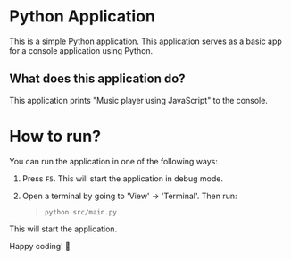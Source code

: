 Python Application
======================
This is a simple Python application. This application serves as a basic app for a console application using Python.

What does this application do?
-------------------------------
This application prints "Music player using JavaScript" to the console.

# How to run?
You can run the application in one of the following ways:

1. Press `F5`. This will start the application in debug mode.

2. Open a terminal by going to 'View' -> 'Terminal'. Then run:
    > `python src/main.py`

This will start the application.

Happy coding! 🙂